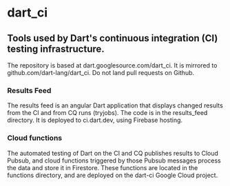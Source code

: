 # dart_ci

## Tools used by Dart's continuous integration (CI) testing infrastructure.

The repository is based at dart.googlesource.com/dart_ci. It is mirrored to github.com/dart-lang/dart_ci.  Do not land pull requests on Github.

### Results Feed

The results feed is an angular Dart application that displays changed results from the CI and from CQ runs (tryjobs). The code is in the results_feed directory. It is deployed to ci.dart.dev, using Firebase hosting.

### Cloud functions

The automated testing of Dart on the CI and CQ publishes results to Cloud Pubsub, and cloud functions triggered by those Pubsub messages process the data and store it in Firestore.  These functions are located in the functions directory, and are deployed on the dart-ci Google Cloud project.
